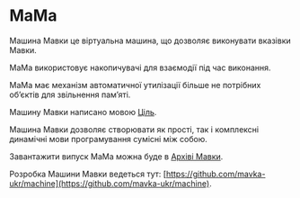 # МаМа

<subject>Машина Мавки</subject> <keyword>це</keyword> віртуальна машина, що дозволяє виконувати вказівки <subject>
Мавки</subject>.

<subject>МаМа</subject> використовує накопичувачі для взаємодії під час виконання.

<subject>МаМа</subject> має механізм автоматичної утилізації більше не потрібних обʼєктів для звільнення памʼяті.

<subject>Машину Мавки</subject> написано мовою <subject>[Ціль](https://ціль.укр)</subject>.

<subject>Машина Мавки</subject> дозволяє створювати як прості, так і комплексні динамічні мови програмування сумісні між
собою.

Завантажити випуск <subject>МаМа</subject> можна буде в <subject>[Архіві Мавки](https://архів.мавка.укр)</subject>.

Розробка <subject>Машини Мавки</subject> ведеться
тут: [https://github.com/mavka-ukr/machine](https://github.com/mavka-ukr/machine).